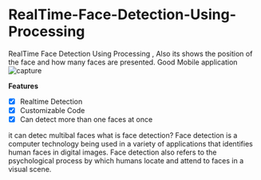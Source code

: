 # RealTime-Face-Detection-Using-Processing
RealTime Face Detection Using Processing , Also its shows the position of the face and how many faces are presented.
Good Mobile application
![capture](https://user-images.githubusercontent.com/13791181/46328435-c28ddf00-c624-11e8-860a-8c93d4c94b5e.PNG)

**Features**
- [x] Realtime Detection
- [x] Customizable Code
- [x] Can detect more than one faces at once

it can detec multibal faces
what is face detection?
Face detection is a computer technology being used in a variety of applications that identifies human faces in digital images. Face detection also refers to the psychological process by which humans locate and attend to faces in a visual scene. 


